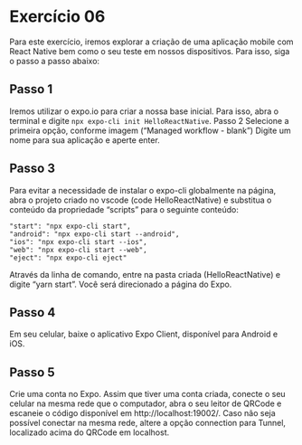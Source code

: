 # Exercício 06

Para este exercício, iremos explorar a criação de uma aplicação mobile com React Native bem como o seu teste em nossos dispositivos. Para isso, siga o passo a passo abaixo:

## Passo 1

Iremos utilizar o expo.io para criar a nossa base inicial. Para isso, abra o terminal e digite ```npx expo-cli init HelloReactNative```.
Passo 2
Selecione a primeira opção, conforme imagem (“Managed workflow - blank”)
Digite um nome para sua aplicação e aperte enter.

## Passo 3

Para evitar a necessidade de instalar o expo-cli globalmente na página, abra o projeto criado no vscode (code HelloReactNative) e substitua o conteúdo da propriedade “scripts” para o seguinte conteúdo:

```
"start": "npx expo-cli start",
"android": "npx expo-cli start --android",
"ios": "npx expo-cli start --ios",
"web": "npx expo-cli start --web",
"eject": "npx expo-cli eject"
```

Através da linha de comando, entre na pasta criada (HelloReactNative) e digite “yarn start”. Você será direcionado a página do Expo.


## Passo 4

Em seu celular, baixe o aplicativo Expo Client, disponível para Android e iOS.


## Passo 5
Crie uma conta no Expo. Assim que tiver uma conta criada, conecte o seu celular na mesma rede que o computador, abra o seu leitor de QRCode e escaneie o código disponível em http://localhost:19002/.
Caso não seja possível conectar na mesma rede, altere a opção connection para Tunnel, localizado acima do QRCode em localhost.
